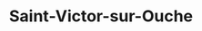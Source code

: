 ---
title: Saint-Victor-sur-Ouche
url: /saint-victor-sur-ouche/
latitude: 47.237
longitude: 4.746
---